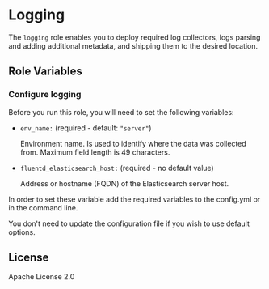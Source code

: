 Logging
====================

The `logging` role enables you to deploy required log collectors, logs parsing and adding additional metadata, and shipping them
to the desired location.

Role Variables
--------------

### Configure logging

Before you run this role, you will need to set the following variables:

- `env_name:` (required - default: `"server"`)

  Environment name. Is used to identify where the data was collected from.
  Maximum field length is 49 characters.

- `fluentd_elasticsearch_host:` (required - no default value)

  Address or hostname (FQDN) of the Elasticsearch server host.

In order to set these variable add the required variables to the config.yml
or in the command line.

You don't need to update the configuration file if you wish to use default options.

License
-------

Apache License 2.0

